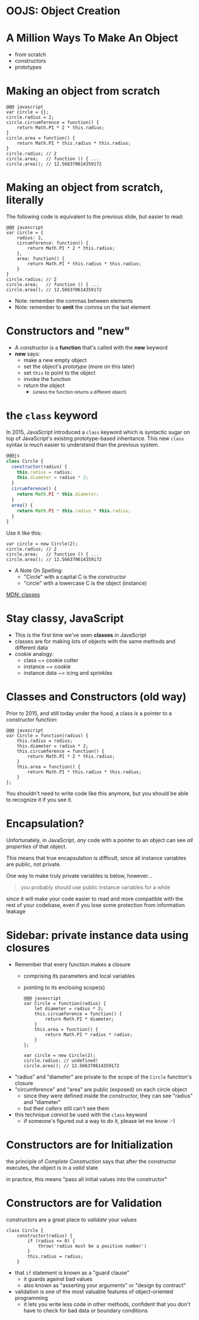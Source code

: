 # OOJS: Object Creation

# A Million Ways To Make An Object

* from scratch
* constructors
* prototypes

# Making an object from scratch

    @@@ javascript
    var circle = {};
    circle.radius = 2;
    circle.circumference = function() {
        return Math.PI * 2 * this.radius;
    }
    circle.area = function() {
        return Math.PI * this.radius * this.radius;
    }
    circle.radius; // 2
    circle.area;   // function () { ...
    circle.area(); // 12.566370614359172

# Making an object from scratch, literally

The following code is equivalent to the previous slide, but easier to read:

    @@@ javascript
    var circle = {
        radius: 2,
        circumference: function() {
            return Math.PI * 2 * this.radius;
        },
        area: function() {
            return Math.PI * this.radius * this.radius;
        }
    }
    circle.radius; // 2
    circle.area;   // function () { ...
    circle.area(); // 12.566370614359172

* Note: remember the commas between elements
* Note: remember to **omit** the comma on the last element

# Constructors and "new"

* A constructor is a **function** that's called with the **new** keyword
* **new** says:
  * make a new empty object
  * set the object's *prototype* (more on this later)
  * set `this` to point to the object
  * invoke the function
  * return the object
      * <small> (unless the function returns a different object) </small>

# the `class` keyword

In 2015, JavaScript introduced a `class` keyword which is syntactic sugar on top of JavaScript's existing prototype-based inheritance. This new `class` syntax is much easier to understand than the previous system.

```js
@@@js
class Circle {
  constructor(radius) {
    this.radius = radius;
    this.diameter = radius * 2;
  }
  circumference() {
    return Math.PI * this.diameter;
  }
  area() {
    return Math.PI * this.radius * this.radius;
  }
}
```

Use it like this:

    var circle = new Circle(2);
    circle.radius; // 2
    circle.area;   // function () { ...
    circle.area(); // 12.566370614359172

* A Note On Spelling:
  * "Circle" with a capital C is the constructor
  * "circle" with a lowercase C is the object (instance)

[MDN: classes](https://developer.mozilla.org/en-US/docs/Web/JavaScript/Reference/Classes)

# Stay classy, JavaScript

* This is the first time we've seen **classes** in JavaScript
* classes are for making lots of objects with the same methods and different data
* cookie analogy:
  * class ~= cookie cutter
  * instance ~= cookie
  * instance data ~= icing and sprinkles

# Classes and Constructors (old way)

Prior to 2015, and still today under the hood, a class *is* a pointer to a constructor function:

    @@@ javascript
    var Circle = function(radius) {
        this.radius = radius;
        this.diameter = radius * 2;
        this.circumference = function() {
            return Math.PI * 2 * this.radius;
        }
        this.area = function() {
            return Math.PI * this.radius * this.radius;
        }
    };

You shouldn't need to write code like this anymore, but you should be able to recognize it if you see it.

# Encapsulation?

Unfortunately, in JavaScript, *any* code with a pointer to an object can see *all properties* of that object.

This means that true encapsulation is difficult, since all instance variables are public, not private.

One way to make truly private variables is below, however...

> you probably should use public instance variables for a while 

since it will make your code easier to read and more compatible with the rest of your codebase, even if you lose some protection from information leakage

# Sidebar: private instance data using closures

* Remember that every function makes a closure
  * comprising its parameters and local variables
  * pointing to its enclosing scope(s)

        @@@ javascript
        var Circle = function(radius) {
            let diameter = radius * 2;
            this.circumference = function() {
                return Math.PI * diameter;
            }
            this.area = function() {
                return Math.PI * radius * radius;
            }
        };

        var circle = new Circle(2);
        circle.radius; // undefined!
        circle.area(); // 12.566370614359172

* "radius" and "diameter" are private to the scope of the `Circle` function's closure
* "circumference" and "area" are public (exposed) on each circle object
  * since they were defined inside the constructor, they can see "radius" and "diameter"
  * but their *callers* still can't see them
* this technique *cannot* be used with the `class` keyword
  * if someone's figured out a way to do it, please let me know :-)

# Constructors are for Initialization

the principle of *Complete Construction* says that after the constructor executes, the object is in a *valid* state

in practice, this means "pass all initial values into the constructor"

# Constructors are for Validation

constructors are a great place to *validate* your values

```
class Circle {
    constructor(radius) {
        if (radius <= 0) {
            throw('radius must be a positive number')
        }
        this.radius = radius;
    }
```

* that `if` statement is known as a "guard clause"
  * it guards against bad values
  * also known as "asserting your arguments" or "design by contract"
* validation is one of the most valuable features of object-oriented programming
  * it lets you write less code in other methods, confident that you don't have to check for bad data or boundary conditions

